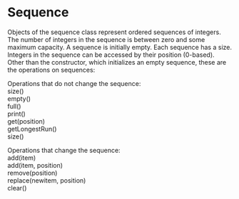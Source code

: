 # Sequence

Objects of the sequence class represent ordered sequences of integers. The number of integers in the sequence is between zero and some maximum capacity. A sequence is initially empty. Each sequence has a size. Integers in the sequence can be accessed by their position (0-based). Other than the constructor, which initializes an empty sequence, these are the operations on sequences:

Operations that do not change the sequence: <br />
size() <br />
empty() <br /> 
full() <br /> 
print() <br />
get(position) <br /> 
getLongestRun() <br />
size()

Operations that change the sequence: <br />
add(item) <br />
add(item, position) <br /> 
remove(position) <br />
replace(newitem, position) <br />
clear()
